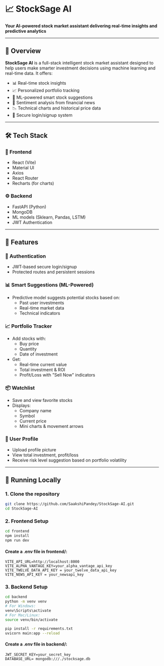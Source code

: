 # 📈 StockSage AI  
**Your AI-powered stock market assistant delivering real-time insights and predictive analytics**

---

## 🧠 Overview

**StockSage AI** is a full-stack intelligent stock market assistant designed to help users make smarter investment decisions using machine learning and real-time data. It offers:

- 📊 Real-time stock insights  
- 📈 Personalized portfolio tracking  
- 🧠 ML-powered smart stock suggestions  
- 💬 Sentiment analysis from financial news  
- 📉 Technical charts and historical price data  
- 🔐 Secure login/signup system    

---

## 🛠️ Tech Stack

### 🧩 Frontend
- React (Vite)
- Material UI
- Axios
- React Router
- Recharts (for charts)

### ⚙️ Backend
- FastAPI (Python)
- MongoDB
- ML models (Sklearn, Pandas, LSTM)
- JWT Authentication

---

## 🚀 Features

### 🔐 Authentication
- JWT-based secure login/signup
- Protected routes and persistent sessions

### 📊 Smart Suggestions (ML-Powered)
- Predictive model suggests potential stocks based on:
  - Past user investments
  - Real-time market data
  - Technical indicators

### 📈 Portfolio Tracker
- Add stocks with:
  - Buy price
  - Quantity
  - Date of investment
- Get:
  - Real-time current value
  - Total investment & ROI
  - Profit/Loss with "Sell Now" indicators

### 📦 Watchlist
- Save and view favorite stocks
- Displays:
  - Company name
  - Symbol
  - Current price
  - Mini charts & movement arrows

### 👤 User Profile
- Upload profile picture
- View total investment, profit/loss
- Receive risk level suggestion based on portfolio volatility

---

## 🧪 Running Locally

### 1. Clone the repository

```bash
git clone https://github.com/SaakshiPandey/StockSage-AI.git
cd StockSage-AI
```

### 2. Frontend Setup

```bash
cd frontend
npm install
npm run dev
```

#### Create a .env file in frontend/:

```
VITE_API_URL=http://localhost:8000
VITE_ALPHA_VANTAGE_KEY=your_alpha_vantage_api_key
VITE_TWELVE_DATA_API_KEY = your_twelve_data_api_key
VITE_NEWS_API_KEY = your_newsapi_key
```

### 3. Backend Setup

```bash
cd backend
python -m venv venv
# For Windows:
venv\Scripts\activate
# For Mac/Linux:
source venv/bin/activate

pip install -r requirements.txt
uvicorn main:app --reload
```

#### Create a .env file in backend/:

```
JWT_SECRET_KEY=your_secret_key
DATABASE_URL= mongodb:///./stocksage.db
```


